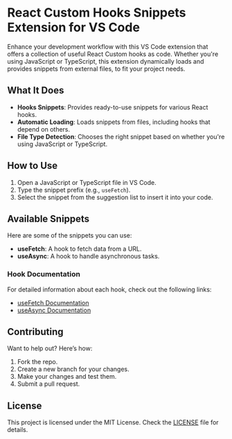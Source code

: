 # React Custom Hooks Snippets Extension for VS Code

Enhance your development workflow with this VS Code extension that offers a collection of useful React Custom hooks as code. Whether you're using JavaScript or TypeScript, this extension dynamically loads and provides snippets from external files, to fit your project needs.

## What It Does

- **Hooks Snippets**: Provides ready-to-use snippets for various React hooks.
- **Automatic Loading**: Loads snippets from files, including hooks that depend on others.
- **File Type Detection**: Chooses the right snippet based on whether you're using JavaScript or TypeScript.

## How to Use

1. Open a JavaScript or TypeScript file in VS Code.
2. Type the snippet prefix (e.g., `useFetch`).
3. Select the snippet from the suggestion list to insert it into your code.

## Available Snippets

Here are some of the snippets you can use:

- **useFetch**: A hook to fetch data from a URL.
- **useAsync**: A hook to handle asynchronous tasks.

### Hook Documentation

For detailed information about each hook, check out the following links:

- [useFetch Documentation](https://github.com/your-username/your-extension-repo/docs/useFetch.md)
- [useAsync Documentation](https://github.com/your-username/your-extension-repo/docs/useAsync.md)

## Contributing

Want to help out? Here’s how:

1. Fork the repo.
2. Create a new branch for your changes.
3. Make your changes and test them.
4. Submit a pull request.

## License

This project is licensed under the MIT License. Check the [LICENSE](LICENSE) file for details.